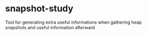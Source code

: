 # snapshot-study
Tool for generating extra useful informations when gathering heap snapshots and useful information afterward
